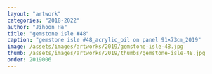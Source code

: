 ```yaml
---
layout: "artwork"
categories: "2018-2022"
author: "Jihoon Ha"
title: "gemstone isle #48"
caption: "gemstone isle #48_acrylic_oil on panel 91×73㎝_2019"
image: /assets/images/artworks/2019/gemstone-isle-48.jpg
thumb: /assets/images/artworks/2019/thumbs/gemstone-isle-48.jpg
order: 2019006
---
```

